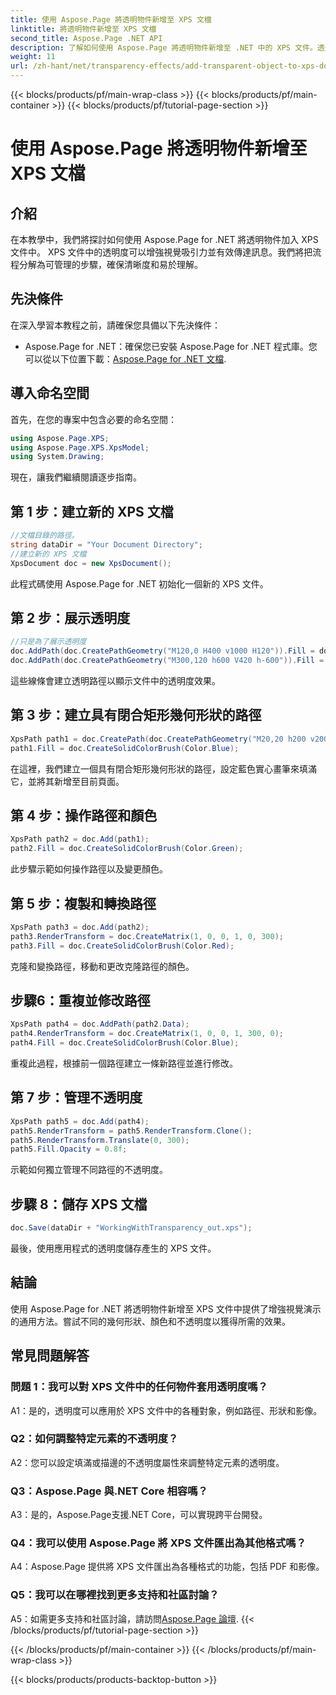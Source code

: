 ```yaml
---
title: 使用 Aspose.Page 將透明物件新增至 XPS 文檔
linktitle: 將透明物件新增至 XPS 文檔
second_title: Aspose.Page .NET API
description: 了解如何使用 Aspose.Page 將透明物件新增至 .NET 中的 XPS 文件。透過逐步指導增強視覺吸引力。
weight: 11
url: /zh-hant/net/transparency-effects/add-transparent-object-to-xps-document/
---
```


{{< blocks/products/pf/main-wrap-class >}}
{{< blocks/products/pf/main-container >}}
{{< blocks/products/pf/tutorial-page-section >}}

# 使用 Aspose.Page 將透明物件新增至 XPS 文檔

## 介紹

在本教學中，我們將探討如何使用 Aspose.Page for .NET 將透明物件加入 XPS 文件中。 XPS 文件中的透明度可以增強視覺吸引力並有效傳達訊息。我們將把流程分解為可管理的步驟，確保清晰度和易於理解。

## 先決條件

在深入學習本教程之前，請確保您具備以下先決條件：

-  Aspose.Page for .NET：確保您已安裝 Aspose.Page for .NET 程式庫。您可以從以下位置下載：[Aspose.Page for .NET 文檔](https://reference.aspose.com/page/net/).

## 導入命名空間

首先，在您的專案中包含必要的命名空間：

```csharp
using Aspose.Page.XPS;
using Aspose.Page.XPS.XpsModel;
using System.Drawing;
```

現在，讓我們繼續閱讀逐步指南。

## 第 1 步：建立新的 XPS 文檔

```csharp
//文檔目錄的路徑。
string dataDir = "Your Document Directory";
//建立新的 XPS 文檔
XpsDocument doc = new XpsDocument();
```

此程式碼使用 Aspose.Page for .NET 初始化一個新的 XPS 文件。

## 第 2 步：展示透明度

```csharp
//只是為了展示透明度
doc.AddPath(doc.CreatePathGeometry("M120,0 H400 v1000 H120")).Fill = doc.CreateSolidColorBrush(Color.Gray);
doc.AddPath(doc.CreatePathGeometry("M300,120 h600 V420 h-600")).Fill = doc.CreateSolidColorBrush(Color.Gray);
```

這些線條會建立透明路徑以顯示文件中的透明度效果。

## 第 3 步：建立具有閉合矩形幾何形狀的路徑

```csharp
XpsPath path1 = doc.CreatePath(doc.CreatePathGeometry("M20,20 h200 v200 h-200 z"));
path1.Fill = doc.CreateSolidColorBrush(Color.Blue);
```

在這裡，我們建立一個具有閉合矩形幾何形狀的路徑，設定藍色實心畫筆來填滿它，並將其新增至目前頁面。

## 第 4 步：操作路徑和顏色

```csharp
XpsPath path2 = doc.Add(path1);
path2.Fill = doc.CreateSolidColorBrush(Color.Green);
```

此步驟示範如何操作路徑以及變更顏色。

## 第 5 步：複製和轉換路徑

```csharp
XpsPath path3 = doc.Add(path2);
path3.RenderTransform = doc.CreateMatrix(1, 0, 0, 1, 0, 300);
path3.Fill = doc.CreateSolidColorBrush(Color.Red);
```

克隆和變換路徑，移動和更改克隆路徑的顏色。

## 步驟6：重複並修改路徑

```csharp
XpsPath path4 = doc.AddPath(path2.Data);
path4.RenderTransform = doc.CreateMatrix(1, 0, 0, 1, 300, 0);
path4.Fill = doc.CreateSolidColorBrush(Color.Blue);
```

重複此過程，根據前一個路徑建立一條新路徑並進行修改。

## 第 7 步：管理不透明度

```csharp
XpsPath path5 = doc.Add(path4);
path5.RenderTransform = path5.RenderTransform.Clone();
path5.RenderTransform.Translate(0, 300);
path5.Fill.Opacity = 0.8f;
```

示範如何獨立管理不同路徑的不透明度。

## 步驟 8：儲存 XPS 文檔

```csharp
doc.Save(dataDir + "WorkingWithTransparency_out.xps");
```

最後，使用應用程式的透明度儲存產生的 XPS 文件。

## 結論

使用 Aspose.Page for .NET 將透明物件新增至 XPS 文件中提供了增強視覺演示的通用方法。嘗試不同的幾何形狀、顏色和不透明度以獲得所需的效果。

## 常見問題解答

### 問題 1：我可以對 XPS 文件中的任何物件套用透明度嗎？

A1：是的，透明度可以應用於 XPS 文件中的各種對象，例如路徑、形狀和影像。

### Q2：如何調整特定元素的不透明度？

A2：您可以設定填滿或描邊的不透明度屬性來調整特定元素的透明度。

### Q3：Aspose.Page 與.NET Core 相容嗎？

A3：是的，Aspose.Page支援.NET Core，可以實現跨平台開發。

### Q4：我可以使用 Aspose.Page 將 XPS 文件匯出為其他格式嗎？

A4：Aspose.Page 提供將 XPS 文件匯出為各種格式的功能，包括 PDF 和影像。

### Q5：我可以在哪裡找到更多支持和社區討論？

 A5：如需更多支持和社區討論，請訪問[Aspose.Page 論壇](https://forum.aspose.com/c/page/39).
{{< /blocks/products/pf/tutorial-page-section >}}

{{< /blocks/products/pf/main-container >}}
{{< /blocks/products/pf/main-wrap-class >}}

{{< blocks/products/products-backtop-button >}}
